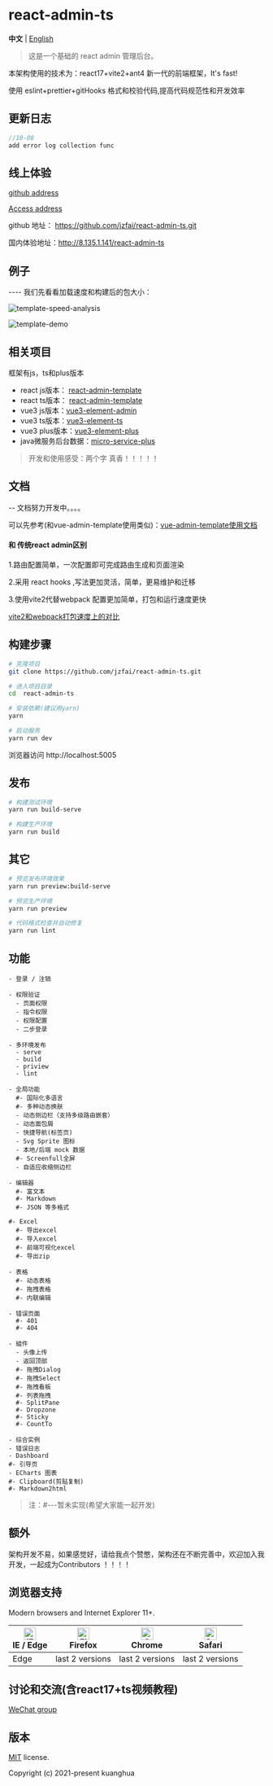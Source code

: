 # react-admin-ts

**中文** | [English](./README.md)



> 这是一个基础的 react admin 管理后台。


本架构使用的技术为：react17+vite2+ant4 新一代的前端框架，It's fast!

使用 eslint+prettier+gitHooks 格式和校验代码,提高代码规范性和开发效率

## 更新日志

```javascript
//10-08
add error log collection func
```


## 线上体验

[github address](https://github.com/jzfai/react-admin-ts.git)

[Access address](http://8.135.1.141/react-admin-ts)

github 地址：  https://github.com/jzfai/react-admin-ts.git

国内体验地址：http://8.135.1.141/react-admin-ts


## 例子

 ---- 我们先看看加载速度和构建后的包大小：

![template-speed-analysis](http://8.135.1.141/file/images/react-template-speed-analysis.png)

![template-demo](http://8.135.1.141/file/images/react-template-demo.png)

## 相关项目

框架有js，ts和plus版本

- react js版本： [react-admin-template](https://github.com/jzfai/react-admin-template.git)
- react ts版本： [react-admin-template](https://github.com/jzfai/react-admin-ts.git)
- vue3 js版本：[vue3-element-admin](https://github.com/jzfai/vue3-admin-template.git)
- vue3 ts版本：[vue3-element-ts](https://github.com/jzfai/vue3-admin-ts.git)
- vue3 plus版本：[vue3-element-plus](https://github.com/jzfai/vue3-admin-plus.git)
- java微服务后台数据：[micro-service-plus](https://github.com/jzfai/micro-service-plus)

> 开发和使用感受：两个字 真香！！！！！


## 文档
-- 文档努力开发中。。。。

可以先参考(和vue-admin-template使用类似)：[vue-admin-template使用文档](https://juejin.im/post/59097cd7a22b9d0065fb61d2)


#### 和 传统react admin区别

1.路由配置简单，一次配置即可完成路由生成和页面渲染

2.采用 react hooks ,写法更加灵活，简单，更易维护和迁移

3.使用vite2代替webpack 配置更加简单，打包和运行速度更快


[vite2和webpack打包速度上的对比](https://github.com/jzfai/vue3-admin-template/issues/2)

## 构建步骤

```bash
# 克隆项目
git clone https://github.com/jzfai/react-admin-ts.git

# 进入项目目录
cd  react-admin-ts

# 安装依赖(建议用yarn)
yarn

# 启动服务
yarn run dev
```

浏览器访问 http://localhost:5005


## 发布

```bash
# 构建测试环境
yarn run build-serve

# 构建生产环境
yarn run build
```

## 其它

```bash
# 预览发布环境效果
yarn run preview:build-serve

# 预览生产环境
yarn run preview

# 代码格式检查并自动修复
yarn run lint
```

## 功能

```
- 登录 / 注销

- 权限验证
  - 页面权限
  - 指令权限
  - 权限配置
  - 二步登录

- 多环境发布
  - serve
  - build
  - priview
  - lint

- 全局功能
  #- 国际化多语言
  #- 多种动态换肤
  - 动态侧边栏（支持多级路由嵌套）
  - 动态面包屑
  - 快捷导航(标签页)
  - Svg Sprite 图标
  - 本地/后端 mock 数据
  #- Screenfull全屏
  - 自适应收缩侧边栏

- 编辑器
  #- 富文本
  #- Markdown
  #- JSON 等多格式

#- Excel
  #- 导出excel
  #- 导入excel
  #- 前端可视化excel
  #- 导出zip

- 表格
  #- 动态表格
  #- 拖拽表格
  #- 内联编辑

- 错误页面
  #- 401
  #- 404

- 組件
  - 头像上传
  - 返回顶部
  #- 拖拽Dialog
  #- 拖拽Select
  #- 拖拽看板
  #- 列表拖拽
  #- SplitPane
  #- Dropzone
  #- Sticky
  #- CountTo

- 综合实例
- 错误日志
- Dashboard
#- 引导页
- ECharts 图表
#- Clipboard(剪贴复制)
#- Markdown2html
```

>注：#---暂未实现(希望大家能一起开发)

## 额外

架构开发不易，如果感觉好，请给我点个赞憋，架构还在不断完善中，欢迎加入我开发，一起成为Contributors ！！！！

## 浏览器支持


Modern browsers and Internet Explorer 11+.

| [<img src="https://raw.githubusercontent.com/alrra/browser-logos/master/src/edge/edge_48x48.png" alt="IE / Edge" width="24px" height="24px" />](http://godban.github.io/browsers-support-badges/)</br>IE / Edge | [<img src="https://raw.githubusercontent.com/alrra/browser-logos/master/src/firefox/firefox_48x48.png" alt="Firefox" width="24px" height="24px" />](http://godban.github.io/browsers-support-badges/)</br>Firefox | [<img src="https://raw.githubusercontent.com/alrra/browser-logos/master/src/chrome/chrome_48x48.png" alt="Chrome" width="24px" height="24px" />](http://godban.github.io/browsers-support-badges/)</br>Chrome | [<img src="https://raw.githubusercontent.com/alrra/browser-logos/master/src/safari/safari_48x48.png" alt="Safari" width="24px" height="24px" />](http://godban.github.io/browsers-support-badges/)</br>Safari |
| --------- | --------- | --------- | --------- |
|Edge| last 2 versions| last 2 versions| last 2 versions

## 讨论和交流(含react17+ts视频教程)
[WeChat group](http://8.135.1.141/file/images/wx-groud.png)

## 版本

[MIT](https://github.com/jzfai/react-admin-ts/blob/master/LICENSE) license.

Copyright (c) 2021-present  kuanghua



